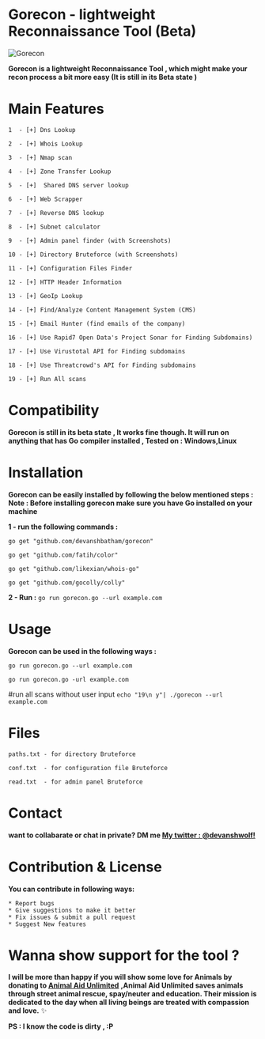 # Gorecon - lightweight Reconnaissance Tool (Beta)

![Gorecon](https://gorecon.000webhostapp.com/gorecon.PNG)

**Gorecon is a lightweight Reconnaissance Tool , which might make your recon process a bit more easy 
(It is still in its Beta state )**


# Main Features
`1  - [+] Dns Lookup `

`2  - [+] Whois Lookup`

`3  - [+] Nmap scan` 

`4  - [+] Zone Transfer Lookup `

`5  - [+]  Shared DNS server lookup`

`6  - [+] Web Scrapper `

`7  - [+] Reverse DNS lookup`

`8  - [+] Subnet calculator`

`9  - [+] Admin panel finder (with Screenshots)`

`10 - [+] Directory Bruteforce (with Screenshots)`

`11 - [+] Configuration Files Finder`

`12 - [+] HTTP Header Information`

`13 - [+] GeoIp Lookup`

`14 - [+] Find/Analyze Content Management System (CMS)`

`15 - [+] Email Hunter (find emails of the company)`

`16 - [+] Use Rapid7 Open Data's Project Sonar for Finding Subdomains)`

`17 - [+] Use Virustotal API for Finding subdomains`

`18 - [+] Use Threatcrowd's API for Finding subdomains`

`19 - [+] Run All scans`

# Compatibility
**Gorecon is still in its beta state , It works fine though. 
It will run on anything that has Go compiler installed ,
Tested on  : Windows,Linux**

# Installation 
**Gorecon can be easily installed by following the below mentioned steps : 
Note : Before installing gorecon make sure you have Go installed on your machine**

**1 - run the following commands :**

`go get "github.com/devanshbatham/gorecon"`

`go get "github.com/fatih/color"`

`go get "github.com/likexian/whois-go"`

`go get "github.com/gocolly/colly"`

**2 - Run  :**
`go run gorecon.go --url example.com`

# Usage 
**Gorecon can be used in the following ways :**

`go run gorecon.go --url example.com`

`go run gorecon.go -url example.com`

#run all scans without user input 
`echo "19\n y"| ./gorecon --url example.com` 

# Files 
`paths.txt - for directory Bruteforce`

`conf.txt  - for configuration file Bruteforce`

`read.txt  - for admin panel Bruteforce`

# Contact 
**want to collabarate or chat in private? DM me [My twitter : @devanshwolf!](http://twitter.com/devanshwolf)**

# Contribution & License

**You can contribute in following ways:**

    * Report bugs
    * Give suggestions to make it better
    * Fix issues & submit a pull request
    * Suggest New features 
    
# Wanna show support for the tool ? 
**I will be more than happy if you will show some love for Animals by donating to [Animal Aid Unlimited](https://animalaidunlimited.org/)**
**,Animal Aid Unlimited saves animals through street animal rescue, spay/neuter and education.
Their mission is dedicated to the day when all living beings are treated with compassion and love.** :sparkles:

**PS : I know the code is dirty , :P**

